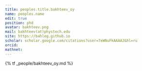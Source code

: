 ```yaml
---
title: peoples.title.bakhteev_oy
name: peoples.name
edit: true
position: phd
avatar: bakhteev.png
mail: bakhteev(at)phystech.edu
site: https://bahleg.github.io
scholar: scholar.google.com/citations?user=7eWNuFkAAAAJ&hl=ru
orcid:
mathnet:
---
```


{% tf _people/bakhteev_oy.md %}
